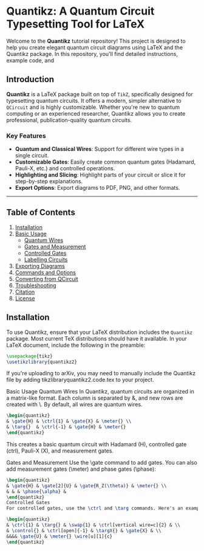 
# Quantikz: A Quantum Circuit Typesetting Tool for LaTeX

Welcome to the **Quantikz** tutorial repository! This project is designed to help you create elegant quantum circuit diagrams using LaTeX and the Quantikz package. In this repository, you'll find detailed instructions, example code, and 

## Introduction

**Quantikz** is a LaTeX package built on top of `TikZ`, specifically designed for typesetting quantum circuits. It offers a modern, simpler alternative to `QCircuit` and is highly customizable. Whether you're new to quantum computing or an experienced researcher, Quantikz allows you to create professional, publication-quality quantum circuits.

### Key Features

- **Quantum and Classical Wires**: Support for different wire types in a single circuit.
- **Customizable Gates**: Easily create common quantum gates (Hadamard, Pauli-X, etc.) and controlled operations.
- **Highlighting and Slicing**: Highlight parts of your circuit or slice it for step-by-step explanations.
- **Export Options**: Export diagrams to PDF, PNG, and other formats.

---

## Table of Contents

1. [Installation](#installation)
2. [Basic Usage](#basic-usage)
    - [Quantum Wires](#quantum-wires)
    - [Gates and Measurement](#gates-and-measurement)
    - [Controlled Gates](#controlled-gates)
    - [Labelling Circuits](#labelling-circuits)
3. [Exporting Diagrams](#exporting-diagrams)
4. [Commands and Options](#commands-and-options)
5. [Converting from QCircuit](#converting-from-qcircuit)
6. [Troubleshooting](#troubleshooting)
7. [Citation](#citation)
8. [License](#license)


## Installation

To use Quantikz, ensure that your LaTeX distribution includes the `Quantikz` package. Most current TeX distributions should have it available. In your LaTeX document, include the following in the preamble:

```latex
\usepackage{tikz}
\usetikzlibrary{quantikz2}
```

If you're uploading to arXiv, you may need to manually include the Quantikz file by adding tikzlibraryquantikz2.code.tex to your project.

Basic Usage
Quantum Wires
In Quantikz, quantum circuits are organized in a matrix-like format. Each column is separated by &, and new rows are created with \\. By default, all wires are quantum wires.

```latex
\begin{quantikz}
& \gate{H} & \ctrl{1} & \gate{X} & \meter{} \\
& \targ{}  & \ctrl{-1} & \gate{H} & \meter{}
\end{quantikz}
```

This creates a basic quantum circuit with Hadamard (H), controlled gate (ctrl), Pauli-X (X), and measurement gates.

Gates and Measurement
Use the \gate command to add gates. You can also add measurement gates (\meter) and phase gates (\phase):

```latex
\begin{quantikz}
& \gate{H} & \gate[2]{U} & \gate{R_Z(\theta)} & \meter{} \\
& & & \phase{\alpha} &
\end{quantikz}
Controlled Gates
For controlled gates, use the \ctrl and \targ commands. Here's an example of a controlled gate and a swap gate:
```

```latex
\begin{quantikz}
& \ctrl{1} & \targ{} & \swap{1} & \ctrl[vertical wire=c]{2} & \\
& \control{} & \ctrl[open]{-1} & \targX{} & \gate{X} & \\
&&&& \gate{U} & \meter{} \wire[u][1]{c}
\end{quantikz}
```

